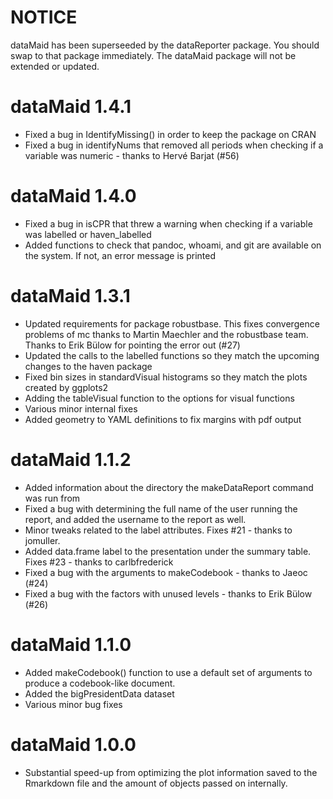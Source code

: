 # NOTICE

dataMaid has been superseeded by the dataReporter package. You should swap to that package immediately. The dataMaid package will not be extended or updated.

# dataMaid 1.4.1

*   Fixed a bug in IdentifyMissing() in order to keep the package on CRAN
*   Fixed a bug in identifyNums that removed all periods when checking if a variable was numeric - thanks to Hervé Barjat (#56)

# dataMaid 1.4.0

*   Fixed a bug in isCPR that threw a warning when checking if a variable was labelled or haven_labelled
*   Added functions to check that pandoc, whoami, and git are available on the system. If not, an error message is printed

# dataMaid 1.3.1

*   Updated requirements for package robustbase. This fixes convergence problems of mc thanks to Martin Maechler and the robustbase team. 
    Thanks to Erik Bülow for pointing the error out (#27)
*   Updated the calls to the labelled functions so they match the upcoming changes to the haven package
*   Fixed bin sizes in standardVisual histograms so they match the plots created by ggplots2
*   Adding the tableVisual function to the options for visual functions
*   Various minor internal fixes
*   Added geometry to YAML definitions to fix margins with pdf output

# dataMaid 1.1.2

*   Added information about the directory the makeDataReport command was run from 
*   Fixed a bug with determining the full name of the user running the report, and added the username to the report as well.
*   Minor tweaks related to the label attributes. Fixes #21 - thanks to jomuller.
*   Added data.frame label to the presentation under the summary table. Fixes #23 - thanks to carlbfrederick
*   Fixed a bug with the arguments to makeCodebook - thanks to Jaeoc (#24)
*   Fixed a bug with the factors with unused levels - thanks to Erik Bülow (#26)

# dataMaid 1.1.0

*   Added makeCodebook() function to use a default set of arguments to produce a codebook-like document.
*   Added the bigPresidentData dataset 
*   Various minor bug fixes

# dataMaid 1.0.0

*   Substantial speed-up from optimizing the plot information saved to the Rmarkdown file and the amount of objects passed on internally.

